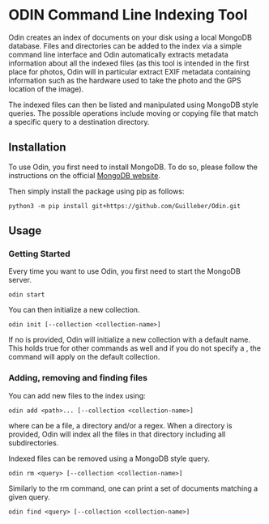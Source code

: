 # ODIN Command Line Indexing Tool

Odin creates an index of documents on your disk using a local MongoDB database.
Files and directories can be added to the index via a simple command line interface and
Odin automatically extracts metadata information about all the indexed files
(as this tool is intended in the first place for photos, Odin will in particular
extract EXIF metadata containing information such as the hardware used to take the photo
and the GPS location of the image).

The indexed files can then be listed and manipulated using MongoDB style queries.
The possible operations include moving or copying file that match a specific query
to a destination directory.

## Installation

To use Odin, you first need to install MongoDB. To do so, please follow the instructions on the official [MongoDB website](https://www.mongodb.com/docs/manual/installation/).

Then simply install the package using pip as follows:

    python3 -m pip install git+https://github.com/Guilleber/Odin.git

## Usage

### Getting Started

Every time you want to use Odin, you first need to start the MongoDB server.

    odin start

You can then initialize a new collection.

    odin init [--collection <collection-name>]

If no <collection-name> is provided, Odin will initialize a new collection with a default name.
This holds true for other commands as well and if you do not specify a <collection-name>,
the command will apply on the default collection.

### Adding, removing and finding files

You can add new files to the index using:

    odin add <path>... [--collection <collection-name>]

where <path> can be a file, a directory and/or a regex. When a directory is provided,
Odin will index all the files in that directory including all subdirectories.

Indexed files can be removed using a MongoDB style query.

    odin rm <query> [--collection <collection-name>]

Similarly to the rm command, one can print a set of documents matching a given query.

    odin find <query> [--collection <collection-name>]
